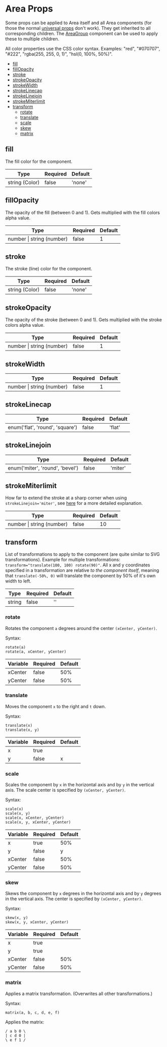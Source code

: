 # Area Props

Some props can be applied to Area itself and all Area components (for those the normal [universal props](universal_props.md) don't work). They get inherited to all corresponding children. The [AreaGroup](area_group.md) component can be used to apply these to multiple children.

All color properties use the CSS color syntax. Examples: "red", "#070707", "#222", "rgba(255, 255, 0, 1)", "hsl(0, 100%, 50%)".

* [fill](#fill)
* [fillOpacity](#fillopacity)
* [stroke](#stroke)
* [strokeOpacity](#strokeopacity)
* [strokeWidth](#strokewidth)
* [strokeLinecap](#strokelinecap)
* [strokeLinejoin](#strokelinejoin)
* [strokeMiterlimit](#strokemiterlimit)
* [transform](#transform)
  * [rotate](#rotate)
  * [translate](#translate)
  * [scale](#scale)
  * [skew](#skew)
  * [matrix](#matrix)

## fill

The fill color for the component.

| **Type**       | **Required** | **Default** |
| -------------- | ------------ | ----------- |
| string (Color) | false        | 'none'      |

## fillOpacity

The opacity of the fill (between 0 and 1). Gets multiplied with the fill colors alpha value.

| **Type**                      | **Required** | **Default** |
| ----------------------------- | ------------ | ----------- |
| number &#x7c; string (number) | false        | 1           |

## stroke

The stroke (line) color for the component.

| **Type**       | **Required** | **Default** |
| -------------- | ------------ | ----------- |
| string (Color) | false        | 'none'      |

## strokeOpacity

The opacity of the stroke (between 0 and 1). Gets multiplied with the stroke colors alpha value.

| **Type**                      | **Required** | **Default** |
| ----------------------------- | ------------ | ----------- |
| number &#x7c; string (number) | false        | 1           |

## strokeWidth

| **Type**                      | **Required** | **Default** |
| ----------------------------- | ------------ | ----------- |
| number &#x7c; string (number) | false        | 1           |

## strokeLinecap

| **Type**                        | **Required** | **Default** |
| ------------------------------- | ------------ | ----------- |
| enum('flat', 'round', 'square') | false        | 'flat'      |

## strokeLinejoin

| **Type**                        | **Required** | **Default** |
| ------------------------------- | ------------ | ----------- |
| enum('miter', 'round', 'bevel') | false        | 'miter'     |

## strokeMiterlimit

How far to extend the stroke at a sharp corner when using `strokeLinejoin='miter'`, see [here](https://developer.mozilla.org/en-US/docs/Web/SVG/Attribute/stroke-miterlimit) for a more detailed explanation.

| **Type**                      | **Required** | **Default** |
| ----------------------------- | ------------ | ----------- |
| number &#x7c; string (number) | false        | 10          |

## transform

List of transformations to apply to the component (are quite similar to SVG transformations). Example for multiple transformations: `transform="translate(100, 100) rotate(90)"`.
All x and y coordinates specified in a transformation are relative _to the component itself_, meaning that `translate(-50%, 0)` will translate the component by 50% of it's own width to left.

| **Type** | **Required** | **Default** |
| -------- | ------------ | ----------- |
| string   | false        | ''          |

### rotate

Rotates the component `a` degrees around the center `(xCenter, yCenter)`.

Syntax:

```
rotate(a)
rotate(a, xCenter, yCenter)
```

| **Variable** | **Required** | **Default** |
| ------------ | ------------ | ----------- |
| xCenter      | false        | 50%         |
| yCenter      | false        | 50%         |

### translate

Moves the component `x` to the right and `t` down.

Syntax:

```
translate(x)
translate(x, y)
```

| **Variable** | **Required** | **Default** |
| ------------ | ------------ | ----------- |
| x            | true         |             |
| y            | false        | x           |

### scale

Scales the component by `x` in the horizontal axis and by `y` in the vertical axis. The scale center is specified by `(xCenter, yCenter)`.

Syntax:

```
scale(x)
scale(x, y)
scale(x, xCenter, yCenter)
scale(x, y, xCenter, yCenter)
```

| **Variable** | **Required** | **Default** |
| ------------ | ------------ | ----------- |
| x            | true         | 50%         |
| y            | false        | y           |
| xCenter      | false        | 50%         |
| yCenter      | false        | 50%         |

### skew

Skews the component by `x` degrees in the horizontal axis and by `y` degrees in the vertical axis. The center is specified by `(xCenter, yCenter)`.

Syntax:

```
skew(x, y)
skew(x, y, xCenter, yCenter)
```

| **Variable** | **Required** | **Default** |
| ------------ | ------------ | ----------- |
| x            | true         |             |
| y            | true         |             |
| xCenter      | false        | 50%         |
| yCenter      | false        | 50%         |

### matrix

Applies a matrix transformation. (Overwrites all other transformations.)

Syntax:

```
matrix(a, b, c, d, e, f)
```

Applies the matrix:

```
/ a b 0 \
| c d 0 |
\ e f 1 /
```
